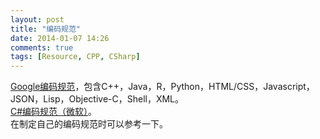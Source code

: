 ```yaml
---
layout: post
title: "编码规范"
date: 2014-01-07 14:26
comments: true
tags: [Resource, CPP, CSharp]
---
```


[Google编码规范](http://google-styleguide.googlecode.com/svn/trunk/)，包含C++，Java，R，Python，HTML/CSS，Javascript，JSON，Lisp，Objective-C，Shell，XML。  
[C#编码规范（微软）](http://msdn.microsoft.com/en-us/library/ff926074.aspx)。  
在制定自己的编码规范时可以参考一下。
